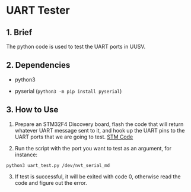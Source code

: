 # UART Tester

## 1. Brief

The python code is used to test the UART ports in UUSV.

## 2. Dependencies

- python3

- pyserial (`python3 -m pip install pyserial`)

## 3. How to Use

1. Prepare an STM32F4 Discovery board, flash the code that will return whatever UART message sent to it, and hook up the UART pins to the UART ports that we are going to test. [STM Code](http://192.168.69.40/uusv/STM32/uusv_usart_test)

2. Run the script with the port you want to test as an argument, for instance:

  ```
  python3 uart_test.py /dev/nvt_serial_md
  ```

3. If test is successful, it will be exited with code 0, otherwise read the code and figure out the error.
